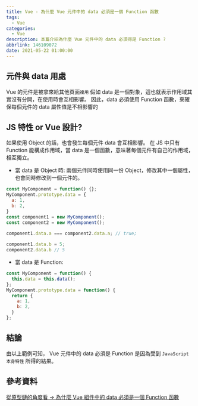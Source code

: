 ```yaml
---
title: Vue - 為什麼 Vue 元件中的 data 必須是一個 Function 函數
tags:
  - Vue
categories:
  - Vue
description: 本篇介紹為什麼 Vue 元件中的 data 必須得是 Function ?
abbrlink: 146109072
date: 2021-05-22 01:00:00
---
```


## 元件與 data 用處

Vue 的元件是被拿來給其他頁面`複用`
假如 data 是一個對象，這也就表示作用域其實沒有分開，在使用時會互相影響。
因此，data 必須使用 Function 函數，來確保每個元件的 data 屬性值是不相影響的

## JS 特性 or Vue 設計?

如果使用 Object 的話，也會發生每個元件 data 會互相影響。
在 JS 中只有 Function 能構成作用域，當 data 是一個函數，意味著每個元件有自己的作用域，相互獨立。

* 當 data 是 Object 時:
兩個元件同時使用同一份 Object，修改其中一個屬性，也會同時修改到一個元件的。

``` JavaScript
const MyComponent = function() {}; 
MyComponent.prototype.data = {     
  a: 1,     
  b: 2, 
} 
const component1 = new MyComponent(); 
const component2 = new MyComponent(); 

component1.data.a === component2.data.a; // true;
 
component1.data.b = 5; 
component2.data.b // 5
```

* 當 data 是 Function:

``` JavaScript
const MyComponent = function() {     
  this.data = this.data(); 
}; 
MyComponent.prototype.data = function() {     
  return {         
    a: 1,        
    b: 2,     
  } 
};
```

## 結論

由以上範例可知， Vue 元件中的 data 必須是 Function 是因為受到 `JavaScript 本身特性` 所得的結果。

## 參考資料

[從原型鏈的角度看 -> 為什麼 Vue 組件中的 data 必須是一個 Function 函數](https://ichigoichie.medium.com/%E5%BE%9E%E5%8E%9F%E5%9E%8B%E9%8F%88%E7%9A%84%E8%A7%92%E5%BA%A6%E7%9C%8B-%E7%82%BA%E4%BB%80%E9%BA%BC-vue-%E7%B5%84%E4%BB%B6%E4%B8%AD%E7%9A%84-data-%E5%BF%85%E9%A0%88%E6%98%AF%E4%B8%80%E5%80%8B-function-%E5%87%BD%E6%95%B8-319d824655c8)
